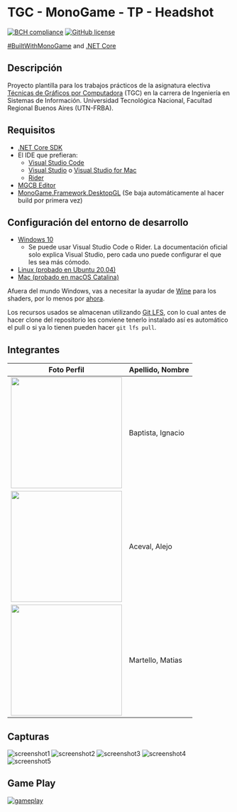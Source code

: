 # TGC - MonoGame - TP - Headshot
[![BCH compliance](https://bettercodehub.com/edge/badge/tgc-utn/tgc-monogame-tp?branch=master)](https://bettercodehub.com/)
[![GitHub license](https://img.shields.io/github/license/tgc-utn/tgc-monogame-tp.svg)](https://github.com/tgc-utn/tgc-monogame-tp/blob/master/LICENSE)

[#BuiltWithMonoGame](http://www.monogame.net) and [.NET Core](https://dotnet.microsoft.com)

## Descripción
Proyecto plantilla para los trabajos prácticos de la asignatura electiva [Técnicas de Gráficos por Computadora](http://tgc-utn.github.io/) (TGC) en la carrera de Ingeniería en Sistemas de Información. Universidad Tecnológica Nacional, Facultad Regional Buenos Aires (UTN-FRBA).

## Requisitos
* [.NET Core SDK](https://docs.microsoft.com/dotnet/core/install/sdk)
* El IDE que prefieran:
  * [Visual Studio Code](https://code.visualstudio.com)
  * [Visual Studio](https://visualstudio.microsoft.com/es/vs) o [Visual Studio for Mac](https://visualstudio.microsoft.com/es/vs/mac)
  * [Rider](https://www.jetbrains.com/rider)
* [MGCB Editor](https://docs.monogame.net/articles/tools/mgcb_editor.html)
* [MonoGame.Framework.DesktopGL](https://www.nuget.org/packages/MonoGame.Framework.DesktopGL) (Se baja automáticamente al hacer build por primera vez)

## Configuración del entorno de desarrollo
 * [Windows 10](https://docs.monogame.net/articles/getting_started/1_setting_up_your_development_environment_windows.html)
   * Se puede usar Visual Studio Code o Rider. La documentación oficial solo explica Visual Studio, pero cada uno puede configurar el que les sea más cómodo.
 * [Linux (probado en Ubuntu 20.04)](https://docs.monogame.net/articles/getting_started/1_setting_up_your_development_environment_ubuntu.html)
 * [Mac (probado en macOS Catalina)](https://docs.monogame.net/articles/getting_started/1_setting_up_your_development_environment_macos.html)

Afuera del mundo Windows, vas a necesitar la ayudar de [Wine](https://www.winehq.org) para los shaders, por lo menos por [ahora](https://github.com/MonoGame/MonoGame/issues/2167).

Los recursos usados se almacenan utilizando [Git LFS](https://git-lfs.github.com), con lo cual antes de hacer clone del repositorio les conviene tenerlo instalado así es automático el pull o si ya lo tienen pueden hacer ```git lfs pull```.

## Integrantes
Foto Perfil | Apellido, Nombre
------------ | -------------
<img src="https://github.com/Nachiten/2020_2C_3571_Headshot/blob/master/imagenes/FotoNacho.jpg" height="250" width="250"> | Baptista, Ignacio
<img src="https://github.com/Nachiten/2020_2C_3571_Headshot/blob/master/imagenes/fotoMati.jpg" height="250" width="250"> | Aceval, Alejo
<img src="https://github.com/Nachiten/2020_2C_3571_Headshot/blob/master/imagenes/FotoAlejo.jpg" height="250" width="250"> | Martello, Matias


## Capturas
![screenshot1](https://github.com/Nachiten/2020_2C_3571_Headshot/blob/master/imagenes/screenshot1.png)
![screenshot2](https://github.com/Nachiten/2020_2C_3571_Headshot/blob/master/imagenes/screenshot2.png)
![screenshot3](https://github.com/Nachiten/2020_2C_3571_Headshot/blob/master/imagenes/screenshot3.png)
![screenshot4](https://github.com/Nachiten/2020_2C_3571_Headshot/blob/master/imagenes/screenshot4.png)
![screenshot5](https://github.com/Nachiten/2020_2C_3571_Headshot/blob/master/imagenes/screenshot5.png)

## Game Play
[![gameplay](https://img.youtube.com/vi/pgEwUC0jvH4/0.jpg)](https://www.youtube.com/watch?v=dQw4w9WgXcQ)
